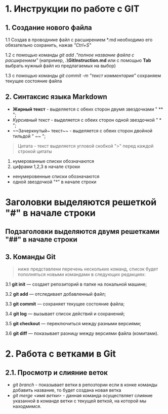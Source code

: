 # 1. Инструкции по работе с GIT
## 1. Создание нового файла
1.1 Создав в проводнике файл с расширением *.md необходимо его обязательно сохранить, нажав _"Ctrl+S"_

1.2 с помощью команды _git add .\"полное название файла с расширением"_ (например, **.\GitInstruction.md** или с помощью **Tab** выбрать нужный файл из предлагаемых на выбор)

1.3 с помощью команды _git commit -m  "текст комментария"_ сохраняем текущее состояние файла

## 2. Синтаксис языка Markdown
- **Жирный текст**  - выделяется с обеих сторон двумя звездочками " ** ";
- *Курсивный текст* - выделяется с обеих сторон одной звездочкой " * ";
- ~~Зачеркнутый~ текст~~ - выделяется с обеих сторон двойной тильдой " ~~ ";
> Цитата - текст выделяется угловой скобкой ">" перед каждой строкой цитаты
1. нумерованные списки обозначаются 
2. цифрами 1,2,3 в начале строки

* ненумеровенные списки обозначаются
* одной звездочкой "*" в начале строки

# Заголовки выделяются решеткой "#" в начале строки
## Подзаголовки выделяются двумя решетками "##" в начале строки

## 3. Команды Git 
> ниже представлени перечень нескольких команд, 
> список будет пополняться новыми командами в следующих редакциях:

3.1 **git init** — создает репозиторий в папке на локальной машине;

3.2 **git add** — отследивает добавленный файл;

3.3 **git commit** — сохраняет текущее состояние файла;

3.4 **git log** — вызывает список действий и сохранений;

3.5 **git checkout** — переключиться между разными версиями;

3.6 **git diff** — показывает разницу между версиями файла (комитами).

# 2. Работа с ветками в Git
## 2.1. Просмотр и слияние веток
* _git branch_ - показывает ветки в репозтории
если в конке команды добавить название, то будет создана новая ветка
* _git merge <имя ветки>_ - данная команда осуществляет слияние указанной в команде ветки с текущей веткой, на которой мы находмимся.
